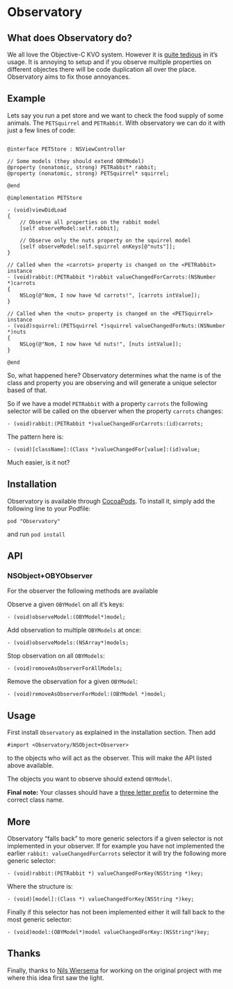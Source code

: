 # Observatory

## What does Observatory do?

We all love the Objective-C KVO system. However it is [quite tedious](http://nshipster.com/key-value-observing/) in it’s usage. It is annoying to setup and if you observe multiple properties on different objectes there will be code duplication all over the place. Observatory aims to fix those annoyances. 

## Example

Lets say you run a pet store and we want to check the food supply of some animals. The `PETSquirrel` and `PETRabbit`. With observatory we can do it with just a few lines of code:

```

@interface PETStore : NSViewController

// Some models (they should extend OBYModel)
@property (nonatomic, strong) PETRabbit* rabbit;
@property (nonatomic, strong) PETSquirrel* squirrel;

@end

@implementation PETStore

- (void)viewDidLoad
{
    // Observe all properties on the rabbit model
    [self observeModel:self.rabbit];
    
    // Observe only the nuts property on the squirrel model
    [self observeModel:self.squirrel onKeys[@"nuts"]];
}

// Called when the <carrots> property is changed on the <PETRabbit> instance
- (void)rabbit:(PETRabbit *)rabbit valueChangedForCarrots:(NSNumber *)carrots
{
    NSLog(@"Nom, I now have %d carrots!", [carrots intValue]);
}

// Called when the <nuts> property is changed on the <PETSquirrel> instance
- (void)squirrel:(PETSquirrel *)squirrel valueChangedForNuts:(NSNumber *)nuts
{
    NSLog(@"Nom, I now have %d nuts!", [nuts intValue]);
}

@end
```

So, what happened here? Observatory determines what the name is of the class and property you are observing and will generate a unique selector based of that.

So if we have a model `PETRabbit` with a property `carrots` the following selector will be called on the observer when the property `carrots` changes:

```
- (void)rabbit:(PETRabbit *)valueChangedForCarrots:(id)carrots;
```

The pattern here is:

```
- (void)[className]:(Class *)valueChangedFor[value]:(id)value;
```

Much easier, is it not?

## Installation

Observatory is available through [CocoaPods](http://cocoapods.org). To install
it, simply add the following line to your Podfile:

    pod "Observatory"

and run `pod install`

## API

### NSObject+OBYObserver

For the observer the following methods are available

Observe a given `OBYModel` on all it’s keys:
```
- (void)observeModel:(OBYModel*)model;
```

Add observation to multiple `OBYModels` at once:
```
- (void)observeModels:(NSArray*)models;
```

Stop observation on all `OBYModels`:
```
- (void)removeAsObserverForAllModels;
```

Remove the observation for a given `OBYModel`:
```
- (void)removeAsObserverForModel:(OBYModel *)model;
```

## Usage

First install `Observatory` as explained in the installation section. Then add 

```
#import <Observatory/NSObject+Observer>
```

to the objects who will act as the observer. This will make the API listed above available.

The objects you want to observe should extend `OBYModel`.

**Final note:** Your classes should have a [three letter prefix](https://developer.apple.com/library/ios/documentation/Cocoa/Conceptual/ProgrammingWithObjectiveC/Conventions/Conventions.html) to determine the correct class name. 

## More

Observatory “falls back” to more generic selectors if a given selector is not implemented in your observer. If for example you have not implemented the earlier `rabbit: valueChangedForCarrots` selector it will try the following more generic selector:

```
- (void)rabbit:(PETRabbit *) valueChangedForKey(NSString *)key;
```

Where the structure is:

```
- (void)[model]:(Class *) valueChangedForKey(NSString *)key;
```

Finally if this selector has not been implemented either it will fall back to the most generic selector:

```
- (void)model:(OBYModel*)model valueChangedForKey:(NSString*)key;
```

## Thanks

Finally, thanks to [Nils Wiersema](https://github.com/nilswiersema) for working on the original project with me where this idea first saw the light.